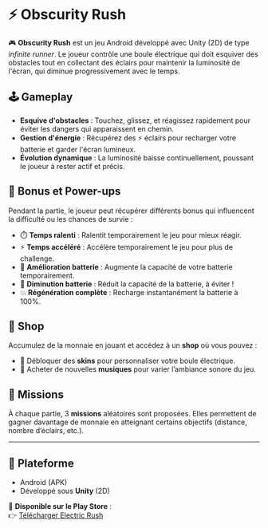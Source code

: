 # ⚡ Obscurity Rush

🎮 **Obscurity Rush** est un jeu Android développé avec Unity (2D) de type *infinite runner*. Le joueur contrôle une boule électrique qui doit esquiver des obstacles tout en collectant des éclairs pour maintenir la luminosité de l'écran, qui diminue progressivement avec le temps.

## 🕹️ Gameplay

- **Esquive d'obstacles** : Touchez, glissez, et réagissez rapidement pour éviter les dangers qui apparaissent en chemin.
- **Gestion d'énergie** : Récupérez des ⚡ éclairs pour recharger votre batterie et garder l'écran lumineux.
- **Évolution dynamique** : La luminosité baisse continuellement, poussant le joueur à rester actif et précis.

## 🎁 Bonus et Power-ups

Pendant la partie, le joueur peut récupérer différents bonus qui influencent la difficulté ou les chances de survie :

- ⏱️ **Temps ralenti** : Ralentit temporairement le jeu pour mieux réagir.
- ⚡ **Temps accéléré** : Accélère temporairement le jeu pour plus de challenge.
- 🔋 **Amélioration batterie** : Augmente la capacité de votre batterie temporairement.
- 🔌 **Diminution batterie** : Réduit la capacité de la batterie, à éviter !
- 💥 **Régénération complète** : Recharge instantanément la batterie à 100%.

## 🛒 Shop

Accumulez de la monnaie en jouant et accédez à un **shop** où vous pouvez :

- 🎨 Débloquer des **skins** pour personnaliser votre boule électrique.
- 🎵 Acheter de nouvelles **musiques** pour varier l’ambiance sonore du jeu.

## 🎯 Missions

À chaque partie, 3 **missions** aléatoires sont proposées. Elles permettent de gagner davantage de monnaie en atteignant certains objectifs (distance, nombre d’éclairs, etc.).

---

## 📱 Plateforme

- Android (APK)
- Développé sous **Unity** (2D)

📱 **Disponible sur le Play Store** :  
👉 [Télécharger Electric Rush](https://play.google.com/store/apps/details?id=com.jess_barthelemy.obscurity_rush&pli=1)
